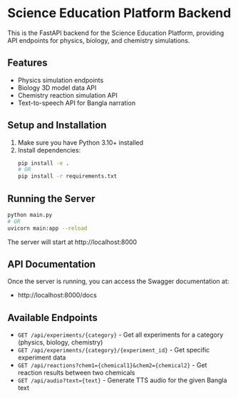 # Science Education Platform Backend

This is the FastAPI backend for the Science Education Platform, providing API endpoints for physics, biology, and chemistry simulations.

## Features

- Physics simulation endpoints
- Biology 3D model data API
- Chemistry reaction simulation API
- Text-to-speech API for Bangla narration

## Setup and Installation

1. Make sure you have Python 3.10+ installed
2. Install dependencies:
   ```bash
   pip install -e .
   # OR
   pip install -r requirements.txt
   ```

## Running the Server

```bash
python main.py
# OR
uvicorn main:app --reload
```

The server will start at http://localhost:8000

## API Documentation

Once the server is running, you can access the Swagger documentation at:

- http://localhost:8000/docs

## Available Endpoints

- `GET /api/experiments/{category}` - Get all experiments for a category (physics, biology, chemistry)
- `GET /api/experiments/{category}/{experiment_id}` - Get specific experiment data
- `GET /api/reactions?chem1={chemical1}&chem2={chemical2}` - Get reaction results between two chemicals
- `GET /api/audio?text={text}` - Generate TTS audio for the given Bangla text

